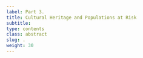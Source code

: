 ```yaml
---
label: Part 3.
title: Cultural Heritage and Populations at Risk
subtitle:
type: contents
class: abstract
slug: .
weight: 30
---
```

